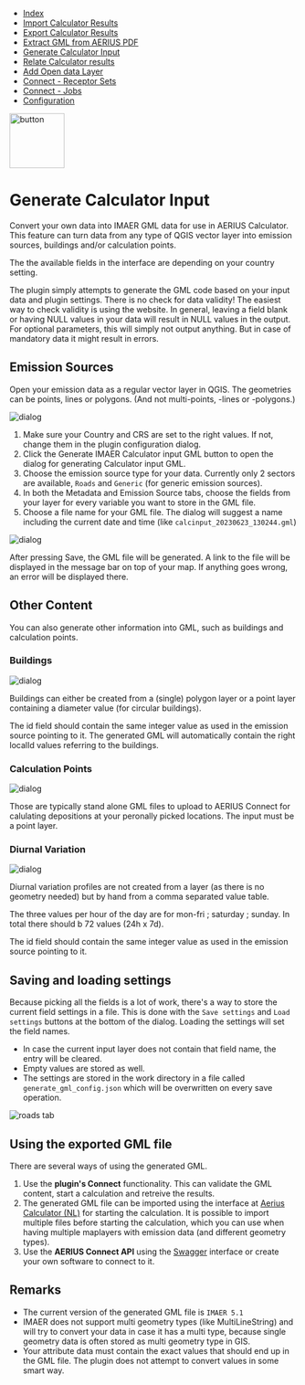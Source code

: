* [Index](index.md)
* [Import Calculator Results](01_import_calc_results.md)
* [Export Calculator Results](02_export_calc_results.md)
* [Extract GML from AERIUS PDF](03_extract_gml_from_pdf.md)
* [Generate Calculator Input](04_generate_calc_input.md)
* [Relate Calculator results](05_relate_calc_results.md)
* [Add Open data Layer](06_open_data_layers.md)
* [Connect - Receptor Sets](07_connect_receptor_sets.md)
* [Connect - Jobs](08_connect_jobs.md)
* [Configuration](09_configuration.md)

<img src="img/icons/icon_generate_calc_input.svg" alt="button" width="96"/>

# Generate Calculator Input

Convert your own data into IMAER GML data for use in AERIUS Calculator. This feature can turn data from any type of QGIS vector layer into emission sources, buildings and/or calculation points.

The the available fields in the interface are depending on your country setting.

The plugin simply attempts to generate the GML code based on your input data and plugin settings. There is no check for data validity! The easiest way to check validity is using the website.
In general, leaving a field blank or having NULL values in your data will result in NULL values in the output. For optional parameters, this will simply not output anything. But in case of mandatory data it might result in errors.

## Emission Sources

Open your emission data as a regular vector layer in QGIS. The geometries can be points,
lines or polygons. (And not multi-points, -lines or -polygons.)

![dialog](img/generate_aerius_calculator_input_dlg_2.png)

1. Make sure your Country and CRS are set to the right values. If not, change them in the plugin configuration dialog.
2. Click the Generate IMAER Calculator input GML button to open the dialog for generating Calculator input GML.
3. Choose the emission source type for your data. Currently only 2 sectors are available, `Roads` and `Generic` (for generic emission sources).
4. In both the Metadata and Emission Source tabs, choose the fields from your layer for every variable you want to store in the GML file.
5. Choose a file name for your GML file. The dialog will suggest a name including the current date and time (like `calcinput_20230623_130244.gml`)

![dialog](img/generate_aerius_calculator_input_dlg_es.png)

After pressing Save, the GML file will be generated. A link to the file will be displayed in the message bar on top of your map. If anything goes wrong, an error will be displayed there.

## Other Content

You can also generate other information into GML, such as buildings and calculation points.

### Buildings

![dialog](img/generate_aerius_calculator_input_dlg_bld.png)

Buildings can either be created from a (single) polygon layer or a point layer containing
a diameter value (for circular buildings).

The id field should contain the same integer value as used in the emission source pointing to it. The generated GML will automatically contain the right localId values referring to the buildings.

### Calculation Points

![dialog](img/generate_aerius_calculator_input_dlg_cp.png)

Those are typically stand alone GML files to upload to AERIUS Connect for calulating depositions at your peronally picked locations. The input must be a point layer.

### Diurnal Variation

![dialog](img/generate_aerius_calculator_input_dlg_dv.png)

Diurnal variation profiles are not created from a layer (as there is no geometry needed) but by hand
from a comma separated value table.

The three values per hour of the day are for mon-fri ; saturday ; sunday. In total there should b 72 values (24h x 7d).

The id field should contain the same integer value as used in the emission source pointing to it.

## Saving and loading settings

Because picking all the fields is a lot of work, there's a way to store the current
field settings in a file. This is done with the `Save settings` and `Load settings` buttons
at the bottom of the dialog.
Loading the settings will set the field names.
* In case the current input layer does not contain that field name, the entry will be cleared.
* Empty values are stored as well.
* The settings are stored in the work directory in a file called `generate_gml_config.json`
which will be overwritten on every save operation.

![roads tab](img/generate_aerius_calculator_input_dlg_3.png)

## Using the exported GML file

There are several ways of using the generated GML.

1. Use the **plugin's Connect** functionality. This can validate the GML content, start a calculation and retreive the results.
2. The generated GML file can be imported using the interface at [Aerius Calculator (NL)](https://calculator.aerius.nl/) for starting the calculation. It is possible
to import multiple files before starting the calculation, which you can use when having
multiple maplayers with emission data (and different geometry types).
3. Use the **AERIUS Connect API** using the [Swagger](https://connect.aerius.nl/) interface or
create your own software to connect to it.

## Remarks

* The current version of the generated GML file is `IMAER 5.1`
* IMAER does not support multi geometry types (like MultiLineString) and will try to
convert your data in case it has a multi type, because single geometry data is often stored as multi geometry type in GIS.
* Your attribute data must contain the exact values that should end up in the GML file. The plugin does not attempt to convert values in some smart way.
